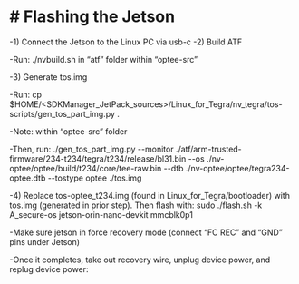 # # Flashing the Jetson
-1) Connect the Jetson to the Linux PC via usb-c
-2) Build ATF
 
-Run: ./nvbuild.sh in “atf” folder within “optee-src”
 
-3) Generate tos.img
 
-Run: cp $HOME/<SDKManager_JetPack_sources>/Linux_for_Tegra/nv_tegra/tos-scripts/gen_tos_part_img.py .
 
-Note: within “optee-src” folder
 
-Then, run: ./gen_tos_part_img.py --monitor ./atf/arm-trusted-firmware/234-t234/tegra/t234/release/bl31.bin --os ./nv-optee/optee/build/t234/core/tee-raw.bin --dtb ./nv-optee/optee/tegra234-optee.dtb --tostype optee ./tos.img
 
-4) Replace tos-optee_t234.img (found in Linux_for_Tegra/bootloader) with tos.img (generated in prior step). Then flash with: sudo ./flash.sh -k A_secure-os jetson-orin-nano-devkit mmcblk0p1
 
-Make sure jetson in force recovery mode (connect “FC REC” and “GND” pins under Jetson)
 
-Once it completes, take out recovery wire, unplug device power, and replug device power:
